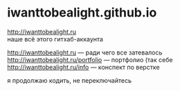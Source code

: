 # iwanttobealight.github.io
http://iwanttobealight.ru <br/>
наше всё этого гитхаб-аккаунта<br/>

http://iwanttobealight.ru — ради чего все затевалось <br/>
http://iwanttobealight.ru/portfolio — портфолио (так себе <br/>
http://iwanttobealight.ru/info — конспект по верстке<br/>

я продолжаю кодить, не переключайтесь
